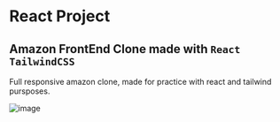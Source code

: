 # React Project

## Amazon FrontEnd Clone made with `React TailwindCSS`

Full responsive amazon clone, made for practice with react and tailwind pursposes.

![image](https://user-images.githubusercontent.com/59113935/190145456-e730c476-5ed3-4688-bc13-527878f365f4.png)

